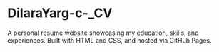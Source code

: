 # DilaraYarg-c-_CV
A personal resume website showcasing my education, skills, and experiences. Built with HTML and CSS, and hosted via GitHub Pages.
